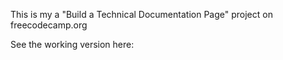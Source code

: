 This is my a "Build a Technical Documentation Page" project on freecodecamp.org

See the working version here:
